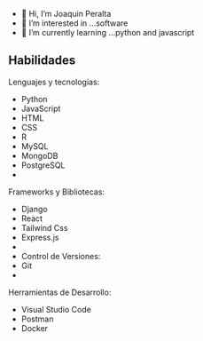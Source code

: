 - 👋 Hi, I’m Joaquin Peralta
- 👀 I’m interested in ...software
- 🌱 I’m currently learning ...python and javascript


## Habilidades

Lenguajes y tecnologias:
- Python
- JavaScript
- HTML
- CSS
- R
- MySQL
- MongoDB
- PostgreSQL
- 
Frameworks y Bibliotecas:
- Django
- React
- Tailwind Css
- Express.js
- 
- Control de Versiones:
- Git
- 
Herramientas de Desarrollo:
- Visual Studio Code
- Postman
- Docker

<!---
JoacoPeralta99/JoacoPeralta99 is a ✨ special ✨ repository because its `README.md` (this file) appears on your GitHub profile.
You can click the Preview link to take a look at your changes.
--->
